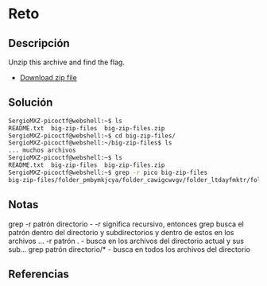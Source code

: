 # Reto
## Descripción
Unzip this archive and find the flag.
- [Download zip file](https://artifacts.picoctf.net/c/504/big-zip-files.zip)
## Solución
``` bash
SergioMXZ-picoctf@webshell:~$ ls
README.txt  big-zip-files  big-zip-files.zip
SergioMXZ-picoctf@webshell:~$ cd big-zip-files/
SergioMXZ-picoctf@webshell:~/big-zip-files$ ls
... muchos archivos
SergioMXZ-picoctf@webshell:~$ ls           
README.txt  big-zip-files  big-zip-files.zip
SergioMXZ-picoctf@webshell:~$ grep -r pico big-zip-files
big-zip-files/folder_pmbymkjcya/folder_cawigcwvgv/folder_ltdayfmktr/folder_fnpfclfyee/whzxrpivpqld.txt:information on the record will last a billion years. Genes and brains and books encode picoCTF{gr3p_15_m4g1c_ef8790dc}
```
## Notas
grep -r patrón directorio - -r significa recursivo, entonces grep busca el patrón dentro del directorio y subdirectorios y dentro de estos en los archivos
... -r patrón . - busca en los archivos del directorio actual y sus sub...
grep patrón directorio/* - busca en todos los archivos del directorio
## Referencias
